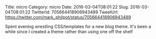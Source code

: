 Title: micro
Category: micro
Date: 2016-03-04T08:01:22
Slug: 2016-03-04T08:01:22
TwitterId: 705664418906943489
TweetUrl: https://twitter.com/mark_philpot/status/705664418906943489

Spent evening wrestling CSS/templates for a new blog theme. It's been a while since I created a theme rather than using one off the shelf